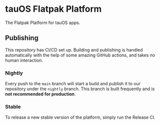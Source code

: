 # tauOS Flatpak Platform

The Flatpak Platform for tauOS apps.

## Publishing

This repository has CI/CD set up. Building and publishing is handled automatically with the help of some amazing GitHub
actions, and takes no human interaction.

### Nightly

Every push to the `main` branch will start a build and publish it to our repository under the `nightly` branch. This
branch is built frequently and is **not recommended for production**.

### Stable

To release a new stable version of the platform, simply run the Release CI.

